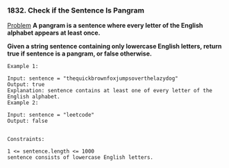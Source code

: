 ### 1832. Check if the Sentence Is Pangram

[Problem](https://leetcode.com/problems/check-if-the-sentence-is-pangram/)
**A pangram is a sentence where every letter of the English alphabet appears at least once.**

**Given a string sentence containing only lowercase English letters, return true if sentence is a pangram, or false otherwise.**

 ```
Example 1:

Input: sentence = "thequickbrownfoxjumpsoverthelazydog"
Output: true
Explanation: sentence contains at least one of every letter of the English alphabet.
Example 2:

Input: sentence = "leetcode"
Output: false
 

Constraints:

1 <= sentence.length <= 1000
sentence consists of lowercase English letters.
```
